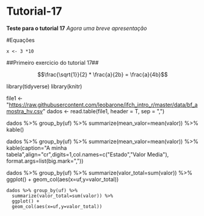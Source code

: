 # Tutorial-17

**Teste para o tutorial 17**
*Agora uma breve apresentação*

#Equações

```r, echo = F
x <- 3 *10
```

##Primeiro exercicio do tutorial 17##

$$\frac{\sqrt{1}}{2} * \frac{a}{2b} = \frac{a}{4b}$$

library(tidyverse)
library(knitr)

file1 <- "https://raw.githubusercontent.com/leobarone/ifch_intro_r/master/data/bf_amostra_hv.csv"
dados <- read.table(file1, header = T, sep = ",")

dados %>% group_by(uf) %>%
  summarize(mean_valor=mean(valor)) %>% 
  kable()
  
dados %>% group_by(uf) %>%
  summarize(mean_valor=mean(valor)) %>% 
  kable(caption="A minha tabela",align="cr",digits=1,col.names=c("Estado","Valor Media"), format.args=list(big.mark=","))
  
dados %>% group_by(uf) %>%
  summarize(valor_total=sum(valor)) %>%
  ggplot() +
  geom_col(aes(x=uf,y=valor_total))

```{r, echo=F}
dados %>% group_by(uf) %>%
  summarize(valor_total=sum(valor)) %>%
  ggplot() +
  geom_col(aes(x=uf,y=valor_total))
```